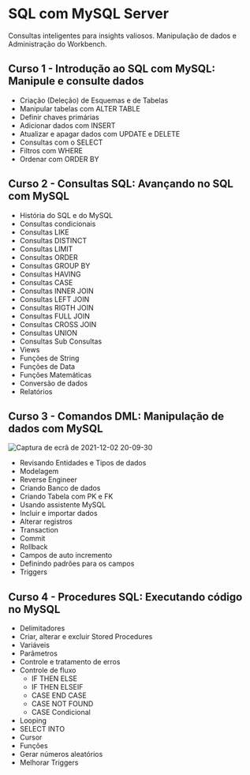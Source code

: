 # SQL com MySQL Server
Consultas inteligentes para insights valiosos. Manipulação de dados e Administração do Workbench. 

## Curso 1 - Introdução ao SQL com MySQL: Manipule e consulte dados
* Criação (Deleção) de Esquemas e de Tabelas
* Manipular tabelas com ALTER TABLE
* Definir chaves primárias 
* Adicionar dados com INSERT
* Atualizar e apagar dados com UPDATE e DELETE
* Consultas com o SELECT
* Filtros com WHERE
* Ordenar com ORDER BY

## Curso 2 - Consultas SQL: Avançando no SQL com MySQL
* História do SQL e do MySQL
* Consultas condicionais
* Consultas LIKE
* Consultas DISTINCT 
* Consultas LIMIT
* Consultas ORDER 
* Consultas GROUP BY
* Consultas HAVING
* Consultas CASE
* Consultas INNER JOIN
* Consultas LEFT JOIN
* Consultas RIGTH JOIN
* Consultas FULL JOIN
* Consultas CROSS JOIN
* Consultas UNION
* Consultas Sub Consultas
* Views
* Funções de String
* Funções de Data
* Funções Matemáticas
* Conversão de dados
* Relatórios

## Curso 3 - Comandos DML: Manipulação de dados com MySQL
![Captura de ecrã de 2021-12-02 20-09-30](https://user-images.githubusercontent.com/78432629/144685748-8eb8d1ad-ecbc-41bb-ba69-eea2496b2b6d.png)

* Revisando Entidades e Tipos de dados
* Modelagem
* Reverse Engineer
* Criando Banco de dados
* Criando Tabela com PK e FK
* Usando assistente MySQL
* Incluir e importar dados
* Alterar registros
* Transaction
* Commit
* Rollback
*  Campos de auto incremento
*  Definindo padrões para os campos
*  Triggers

## Curso 4 - Procedures SQL: Executando código no MySQL
* Delimitadores
* Criar, alterar e excluir Stored Procedures
* Variáveis
* Parâmetros
* Controle e tratamento de erros
* Controle de fluxo
  * IF THEN ELSE
  * IF THEN ELSEIF
  * CASE END CASE
  * CASE NOT FOUND
  * CASE Condicional
* Looping
* SELECT INTO
* Cursor
* Funções
* Gerar números aleatórios
* Melhorar Triggers

